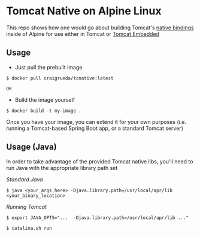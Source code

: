 # Tomcat Native on Alpine Linux

This repo shows how one would go about building Tomcat's [native bindings](http://tomcat.apache.org/native-doc/) inside of Alpine for use either in Tomcat or [Tomcat Embedded](https://tomcat.apache.org/download-80.cgi)

## Usage

* Just pull the prebuilt image

```shell
$ docker pull craigrueda/tcnative:latest
```

`OR`

* Build the image yourself

```shell
$ docker build -t my-image .
```

Once you have your image, you can extend it for your own purposes (i.e. running a Tomcat-based Spring Boot app, or a standard Tomcat server)

## Usage (Java)

In order to take advantage of the provided Tomcat native libs, you'll need to run Java with the appropriate library path set

*Standard Java*
```shell
$ java <your_args_here> -Djava.library.path=/usr/local/apr/lib <your_binary_location>
```

*Running Tomcat*
```shell
$ export JAVA_OPTS="...  -Djava.library.path=/usr/local/apr/lib ..."

$ catalina.sh run
```
